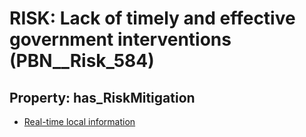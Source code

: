 # RISK: __Lack of timely and effective government interventions__ (PBN__Risk_584)

## Property: has_RiskMitigation

* [Real-time local information](PBN__RiskMitigation_817)


